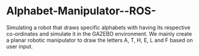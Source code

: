 # Alphabet-Manipulator--ROS-
Simulating a robot that draws specific alphabets with having its respective co-ordinates and simulate it in the GAZEBO environment. We mainly create a planar robotic manipulator to draw the letters A, T, H, E, L and F based on user input. 
